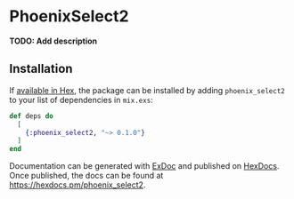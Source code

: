 # PhoenixSelect2

**TODO: Add description**

## Installation

If [available in Hex](https://hex.pm/docs/publish), the package can be installed
by adding `phoenix_select2` to your list of dependencies in `mix.exs`:

```elixir
def deps do
  [
    {:phoenix_select2, "~> 0.1.0"}
  ]
end
```

Documentation can be generated with [ExDoc](https://github.com/elixir-lang/ex_doc)
and published on [HexDocs](https://hexdocs.pm). Once published, the docs can
be found at <https://hexdocs.pm/phoenix_select2>.

